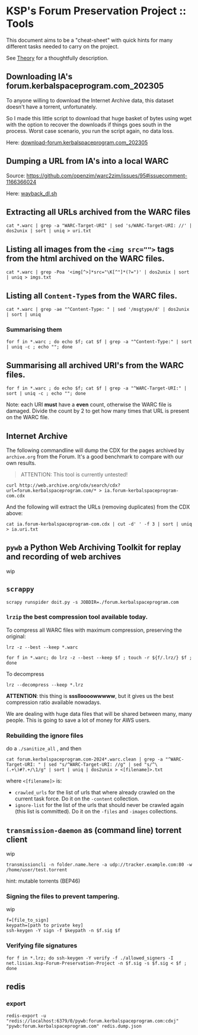 # KSP's Forum Preservation Project :: Tools

This document aims to be a "cheat-sheet" with quick hints for many different tasks needed to carry on the project.

See [Theory](./Theory.md) for a thoughtfully description.


## Downloading IA's forum.kerbalspaceprogram.com_202305

To anyone willing to download the Internet Archive data, this dataset doesn't have a torrent, unfortunately.

So I made this little script to download that huge basket of bytes using wget with the option to recover the downloads if things goes south in the process. Worst case scenario, you run the script again, no data loss. 

Here: [download-forum.kerbalspaceprogram.com_202305](../Source/bash/download-forum.kerbalspaceprogram.com_202305.sh)


## Dumping a URL from IA's into a local WARC

Source: https://github.com/openzim/warc2zim/issues/95#issuecomment-1166366024

Here: [wayback_dl.sh](../Source/bash/wayback_dl.sh)


## Extracting all URLs archived from the WARC files

```
cat *.warc | grep -a "WARC-Target-URI" | sed 's/WARC-Target-URI: //' | dos2unix | sort | uniq > uri.txt

```

## Listing all images from the `<img src="">` tags from the html archived on the WARC files.

```
cat *.warc | grep -Poa '<img[^>]*src="\K[^"]*(?=")' | dos2unix | sort | uniq > imgs.txt
```

## Listing all `Content-Type`s from the WARC files.

```
cat *.warc | grep -ae "^Content-Type: " | sed '/msgtype/d' | dos2unix | sort | uniq
```

### Summarising them

```
for f in *.warc ; do echo $f; cat $f | grep -a "^Content-Type:" | sort | uniq -c ; echo ""; done
```

## Summarising all archived URI's from the WARC files.

```
for f in *.warc ; do echo $f; cat $f | grep -a "^WARC-Target-URI:" | sort | uniq -c ; echo ""; done
```

Note: each URI **must** have a **even** count, otherwise the WARC file is damaged. Divide the count by 2 to get how many times that URL is present on the WARC file.


## Internet Archive

The following commandline will dump the CDX for the pages archived by `archive.org` from the Forum. It's a good benchmark to compare with our own results.

> ATTENTION: This tool is currently untested!

```
curl http://web.archive.org/cdx/search/cdx?url=forum.kerbalspaceprogram.com/* > ia.forum-kerbalspaceprogram-com.cdx
```

And the following will extract the URLs (removing duplicates) from the CDX above:

```
cat ia.forum-kerbalspaceprogram-com.cdx | cut -d' ' -f 3 | sort | uniq > ia.uri.txt

```


## `pywb` a Python Web Archiving Toolkit for replay and recording of web archives

wip


## `scrappy`

	scrapy runspider doit.py -s JOBDIR=./forum.kerbalspaceprogram.com


### `lrzip` the best compression tool available today.

To compress all WARC files with maximum compression, preserving the original:

	lrz -z --best --keep *.warc
	
	for f in *.warc; do lrz -z --best --keep $f ; touch -r ${f/.lrz/} $f ; done

To decompress

	lrz --decompress --keep *.lrz

**ATTENTION**: this thing is **ssslloooowwwww**, but it gives us the best compression ratio available nowadays.

We are dealing with huge data files that will be shared between many, many people. This is going to save a lot of money for AWS users.

### Rebuilding the ignore files

do a `./sanitize_all` , and then

	cat forum.kerbalspaceprogram.com-2024*.warc.clean | grep -a "^WARC-Target-URI: " | sed "s/^WARC-Target-URI: //g" | sed "s/^\(.+\)#?.+/\1/g" | sort | uniq | dos2unix > <[filename]>.txt

where `<[filename]>` is:

* `crawled_urls` for the list of urls that where already crawled on the current task force. Do it on the `-content` collection.
* `ignore-list` for the list of the urls that should never be crawled again (this list is committed). Do it on the `-files` and `-images` collections.


## `transmission-daemon` as (command line) torrent client

wip

	transmissioncli -n folder.name.here -a udp://tracker.example.com:80 -w /home/user/test.torrent

hint: mutable torrents (BEP46)


### Signing the files to prevent tampering.

wip

	f=[file_to_sign]
	keypath=[path to private key]
	ssh-keygen -Y sign -f $keypath -n $f.sig $f


### Verifying file signatures

	for f in *.lrz; do ssh-keygen -Y verify -f ./allowed_signers -I net.lisias.ksp-Forum-Preservation-Project -n $f.sig -s $f.sig < $f ; done


## redis

### export

	redis-export -u "redis://localhost:6379/0/pywb:forum.kerbalspaceprogram.com:cdxj" "pywb:forum.kerbalspaceprogram.com" redis.dump.json
	

